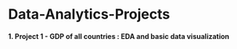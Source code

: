 # Data-Analytics-Projects
#### 1. Project 1 - GDP of all countries : EDA and basic data visualization

